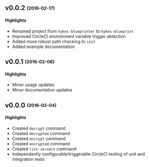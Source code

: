 ## v0.0.2 <sub><sup>(2016-02-17)</sup></sub>

#### Highlights
* Renamed project from `hykes-blueprinter` to `hykes-blueprint`
* Improved CircleCI environment variable trigger detection
* Added more robust path checking to `init`
* Added example documentation

## v0.0.1 <sub><sup>(2016-02-08)</sup></sub>

#### Highlights
* Minor usage updates
* Minor documentation updates

## v0.0.0 <sub><sup>(2016-02-04)</sup></sub>

#### Highlights
* Created `decrypt` command
* Created `decrypted` command
* Created `encrypt` command
* Created `encrypted` command
* Created `list-servers` command
* Independently configurable/triggerable CircleCI testing of unit and integration tests
